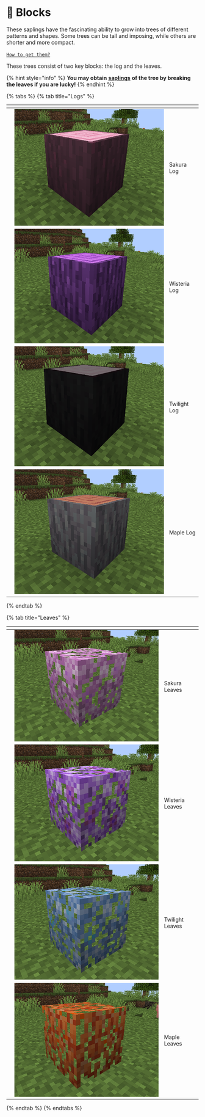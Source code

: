 # 🧊 Blocks

These saplings have the fascinating ability to grow into trees of different patterns and shapes. Some trees can be tall and imposing, while others are shorter and more compact.

[`How to get them?`](how-to-obtain-them.md)

These trees consist of two key blocks: the log and the leaves.

{% hint style="info" %}
**You may obtain** [**saplings**](how-to-obtain-them.md) **of the tree by breaking the leaves if you are lucky!**
{% endhint %}

{% tabs %}
{% tab title="Logs" %}
<table data-view="cards"><thead><tr><th></th><th></th><th></th></tr></thead><tbody><tr><td></td><td><img src="../../.gitbook/assets/image (149).png" alt=""></td><td>Sakura Log</td></tr><tr><td></td><td><img src="../../.gitbook/assets/image (104).png" alt=""></td><td>Wisteria Log</td></tr><tr><td></td><td><img src="../../.gitbook/assets/image (111).png" alt=""></td><td>Twilight Log</td></tr><tr><td></td><td><img src="../../.gitbook/assets/image (124).png" alt=""></td><td>Maple Log</td></tr></tbody></table>
{% endtab %}

{% tab title="Leaves" %}
<table data-view="cards"><thead><tr><th></th><th></th><th></th></tr></thead><tbody><tr><td></td><td><img src="../../.gitbook/assets/image (121).png" alt=""></td><td>Sakura Leaves</td></tr><tr><td></td><td><img src="../../.gitbook/assets/image (155).png" alt=""></td><td>Wisteria Leaves</td></tr><tr><td></td><td><img src="../../.gitbook/assets/image (101).png" alt=""></td><td>Twilight Leaves</td></tr><tr><td></td><td><img src="../../.gitbook/assets/image (112).png" alt=""></td><td>Maple Leaves</td></tr></tbody></table>
{% endtab %}
{% endtabs %}
